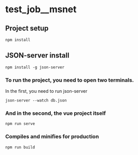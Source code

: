 # test_job__msnet

## Project setup
```
npm install
```

## JSON-server install
```
npm install -g json-server
```

### To run the project, you need to open two terminals. 
In the first, you need to run json-server
```
json-server --watch db.json
```
### And in the second, the vue project itself
```
npm run serve
```

### Compiles and minifies for production
```
npm run build
```
